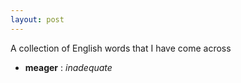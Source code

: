 ```yaml
---
layout: post
---
```


A collection of English words that I have come across
- **meager** : *inadequate*

